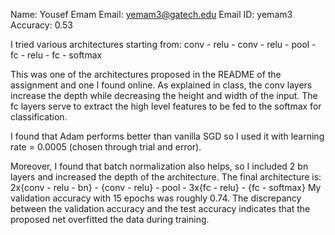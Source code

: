 Name: Yousef Emam
Email: yemam3@gatech.edu
Email ID: yemam3
Accuracy: 0.53

I tried various architectures starting from:
conv - relu - conv - relu - pool - fc - relu - fc - softmax

This was one of the architectures proposed in the README of the assignment and one I found online. As explained in class, the conv layers increase the depth while decreasing the height and width of the input. The fc layers serve to extract the high level features to be fed to the softmax for classification.

I found that Adam performs better than vanilla SGD so I used it with learning rate = 0.0005 (chosen through trial and error).

Moreover, I found that batch normalization also helps, so I included 2 bn layers and increased the depth of the architecture. The final architecture is:
2x{conv - relu - bn} - {conv - relu} - pool - 3x{fc - relu} - {fc - softmax}
My validation accuracy with 15 epochs was roughly 0.74. The discrepancy between the validation accuracy and the test accuracy indicates that the proposed net overfitted the data during training.
